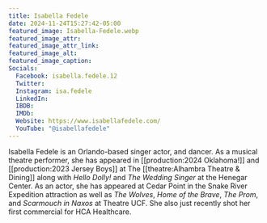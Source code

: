 ```yaml
---
title: Isabella Fedele
date: 2024-11-24T15:27:42-05:00
featured_image: Isabella-Fedele.webp
featured_image_attr: 
featured_image_attr_link: 
featured_image_alt: 
featured_image_caption: 
Socials:
  Facebook: isabella.fedele.12
  Twitter: 
  Instagram: isa.fedele
  LinkedIn: 
  IBDB: 
  IMDb:
  Website: https://www.isabellafedele.com/
  YouTube: "@isabellafedele"
---
```

Isabella Fedele is an Orlando-based singer actor, and dancer. As a musical theatre performer, she has appeared in [[production:2024 Oklahoma!]] and [[production:2023 Jersey Boys]] at The [[theatre:Alhambra Theatre &  Dining]] along with *Hello Dolly!* and *The Wedding Singer* at the Henegar Center. As an actor, she has appeared at Cedar Point in the Snake River Expedition attraction as well as *The Wolves*, *Home of the Brave*, *The Prom*, and *Scarmouch in Naxos* at Theatre UCF. She also just recently shot her first commercial for HCA Healthcare.

